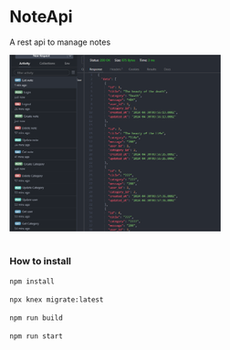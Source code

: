 # NoteApi
A rest api to manage notes

<div> 
  <img src='./Images/Screenshot.png' alt='Screenshoot' width='370'>

</div>

<br>

### How to install
```
npm install

npx knex migrate:latest

npm run build

npm run start
```